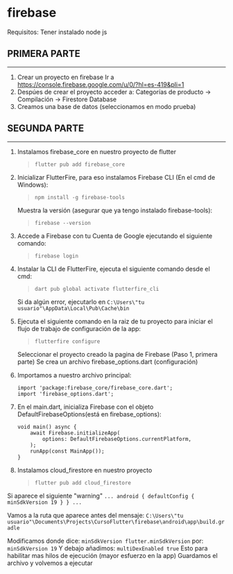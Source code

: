 # firebase

Requisitos: Tener instalado node js

## PRIMERA PARTE
------------
1. Crear un proyecto en firebase
    Ir a https://console.firebase.google.com/u/0/?hl=es-419&pli=1
2. Despúes de crear el proyecto acceder a:
    Categorías de producto -> Compilación -> Firestore Database
3. Creamos una base de datos (seleccionamos en modo prueba)


## SEGUNDA PARTE
------------
1. Instalamos firebase_core en nuestro proyecto de flutter
    > `flutter pub add firebase_core` 

2. Inicializar FlutterFire, para eso instalamos Firebase CLI (En el cmd de Windows):
    > `npm install -g firebase-tools`
    
    Muestra la versión (asegurar que ya tengo instalado firebase-tools):
    > `firebase --version`

3. Accede a Firebase con tu Cuenta de Google ejecutando el siguiente comando:
    > `firebase login`

4. Instalar la CLI de FlutterFire, ejecuta el siguiente comando desde el cmd:
    > `dart pub global activate flutterfire_cli`
    
    Si da algún error, ejecutarlo en `C:\Users\"tu usuario"\AppData\Local\Pub\Cache\bin`

5. Ejecuta el siguiente comando en la raiz de tu proyecto para iniciar el flujo de trabajo de configuración de la app:
    > `flutterfire configure`

    Seleccionar el proyecto creado la pagina de Firebase (Paso 1, primera parte) 
    Se crea un archivo firebase_options.dart (configuración)

6. Importamos a nuestro archivo principal:
    ```
    import 'package:firebase_core/firebase_core.dart';
    import 'firebase_options.dart';
    ```

7.  En el main.dart, inicializa Firebase con el objeto DefaultFirebaseOptions(está en firebase_options):
    ```
    void main() async {
        await Firebase.initializeApp(
            options: DefaultFirebaseOptions.currentPlatform,
        );
        runApp(const MainApp());
    }
    ```

8. Instalamos cloud_firestore en nuestro proyecto
    > `flutter pub add cloud_firestore`

Si aparece el siguiente "warning"
    ```
    ...
    android {
        defaultConfig {
            minSdkVersion 19
        }
    }
    ...
    ```

Vamos a la ruta que aparece antes del mensaje:
`C:\Users\"tu usuario"\Documents\Projects\CursoFlutter\firebase\android\app\build.gradle`

Modificamos donde dice:
    `minSdkVersion flutter.minSdkVersion`
por:
    `minSdkVersion 19`
Y debajo añadimos:
    `multiDexEnabled true`
    Esto para habilitar mas hilos de ejecución (mayor esfuerzo en la app)
Guardamos el archivo y volvemos a ejecutar